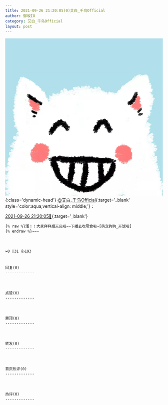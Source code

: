 ```yaml
---
title: 2021-09-26 21:20:05(0)艾白_千鸟Official
author: 御坂IO
category: 艾白_千鸟Official
layout: post
---
```


![img](/images/9ae8b9445fd0665cc014d9080156a45271be73c6.jpg){:class='dynamic-head'}
[@艾白_千鸟Official](https://space.bilibili.com/334537711/dynamic){:target='_blank' style='color:aqua;vertical-align: middle;'}：

[2021-09-26 21:20:05🔗](https://t.bilibili.com/574769724900468422){:target='_blank'}

~~~
{% raw %}溜！！大家拜拜后天见啦~~下播去吃零食啦~[萌宠狗狗_开饭啦]
{% endraw %}~~~



↪️0 💬31 👍193


回复(0)
-------------



点赞(0)
-------------



置顶(0)
-------------



转发(0)
-------------



首页热评(0)
-------------



热评(0)
-------------



